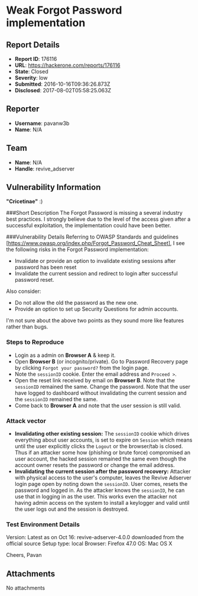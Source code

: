 # Weak Forgot Password implementation

## Report Details
- **Report ID**: 176116
- **URL**: https://hackerone.com/reports/176116
- **State**: Closed
- **Severity**: low
- **Submitted**: 2016-10-16T09:36:26.873Z
- **Disclosed**: 2017-08-02T05:58:25.063Z

## Reporter
- **Username**: pavanw3b
- **Name**: N/A

## Team
- **Name**: N/A
- **Handle**: revive_adserver

## Vulnerability Information
**"Cricetinae"** :)

###Short Description
The Forgot Password is missing a several industry best practices. I strongly believe due to the level of the access given after a successful exploitation, the implementation could have been better.

###Vulnerability Details
Referring to OWASP Standards and guidelines [https://www.owasp.org/index.php/Forgot_Password_Cheat_Sheet], I see the following risks in the Forgot Password implementation:
* Invalidate or provide an option to invalidate existing sessions after password has been reset
* Invalidate the current session and redirect to login after successful password reset.

Also consider:
* Do not allow the old the password as the new one.
* Provide an option to set up Security Questions for admin accounts.

I'm not sure about the above two points as they sound more like features rather than bugs.

### Steps to Reproduce
* Login as a admin on **Browser A** & keep it.
* Open **Browser B** (or incognito/private). Go to Password Recovery page by clicking `Forgot your password?` from the login page.
* Note the `sessionID` cookie. Enter the email address and `Proceed >`.
* Open the reset link received by email on **Browser B**. Note that the `sessionID` remained the same. Change the password. Note that the user have logged to dashboard without invalidating the current session and the `sessionID` remained the same.
* Come back to **Browser A** and note that the user session is still valid.

### Attack vector
* **Invalidating other existing session:** The `sessionID` cookie which drives everything about user accounts, is set to expire on `Session` which means until the user explicitly clicks the `Logout` or the browser/tab is closed. Thus if an attacker some how (phishing or brute force) compromised an user account, the hacked session remained the same even though the account owner resets the password or change the email address.
* **Invalidating the current session after the password recovery:** Attacker with physical access to the user's computer, leaves the Revive Adserver login page open by noting down the `sessionID`. User comes, resets the password and logged in. As the attacker knows the `sessionID`, he can use that in logging in as the user. This works even the attacker not having admin access on the system to install a keylogger and valid until the user logs out and the session is destroyed.

### Test Environment Details
Version: Latest as on Oct 16: revive-adserver-4.0.0 downloaded from the official source
Setup type: local
Browser: Firefox 47.0
OS: Mac OS X


Cheers,
Pavan


## Attachments
No attachments
